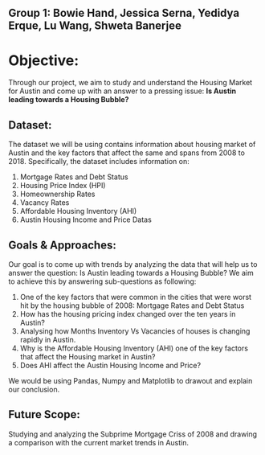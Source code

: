 ## Group 1: Bowie Hand, Jessica Serna, Yedidya Erque, Lu Wang, Shweta Banerjee

# Objective:

Through our project, we aim to study and understand the Housing Market for Austin and come up with an answer to a pressing issue: **Is Austin leading towards a Housing Bubble?**

## Dataset:
The dataset we will be using contains information about housing market of Austin and the key factors that affect the same and spans from 2008 to 2018. Specifically, the dataset includes information on:
1. Mortgage Rates and Debt Status
2. Housing Price Index (HPI)
3. Homeownership Rates
4. Vacancy Rates
5. Affordable Housing Inventory (AHI)
6. Austin Housing Income and Price Datas

## Goals & Approaches:
Our goal is to come up with trends by analyzing the data that will help us to answer the question: Is Austin leading towards a Housing Bubble? We aim to achieve this by answering sub-questions as following:
1. One of the key factors that were common in the cities that were worst hit by the housing bubble of 2008:
   Mortgage Rates and Debt Status
2. How has the housing pricing index changed over the ten years in Austin?
3. Analysing how Months Inventory Vs Vacancies of houses is changing rapidly in Austin.
4. Why is the Affordable Housing Inventory (AHI) one of the key factors that affect the Housing market in Austin?
5. Does AHI affect the Austin Housing Income and Price?

We would be using Pandas, Numpy and Matplotlib to drawout and explain our conclusion.

## Future Scope:
Studying and analyzing the Subprime Mortgage Criss of 2008 and drawing a comparison with the current market trends in Austin.
